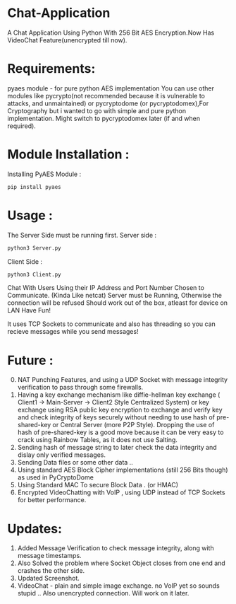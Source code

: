 # Chat-Application
A Chat Application Using Python With 256 Bit AES Encryption.Now Has VideoChat Feature(unencrypted till now).

# Requirements:
pyaes module - for pure python AES implementation 
You can use other modules like pycrypto(not recommended because it is vulnerable to attacks, and unmaintained) or pycryptodome (or pycryptodomex),For Cryptography but i wanted to go with simple and pure python implementation. Might switch to pycryptodomex later (if and when required).

# Module Installation :

Installing PyAES Module :
```bash
pip install pyaes
```
# Usage :
The Server Side must be running first.
Server side :
```bash
python3 Server.py
```
Client Side : 
```bash
python3 Client.py
```
Chat With Users Using their IP Address and Port Number Chosen to Communicate. (Kinda Like netcat)
Server must be Running, Otherwise the connection will be refused
Should work out of the box, atleast for device on LAN
Have Fun!

It uses TCP Sockets to communicate and also has threading so you can recieve messages while you send messages!

# Future : 
0. NAT Punching Features, and using a UDP Socket with message integrity verification to pass through some firewalls.
1. Having a key exchange mechanism like diffie-hellman key exchange ( Client1 -> Main-Server -> Client2 Style Centralized System) or key exchange using RSA public key encryption to exchange and verify key and check integrity of keys securely without needing to use hash of pre-shared-key or Central Server (more P2P Style).
Dropping the use of hash of pre-shared-key is a good move because it can be very easy to crack using Rainbow Tables, as it does not use Salting. 
2. Sending hash of message string to later check the data integrity and dislay only verified messages.
3. Sending Data files or some other data ..
4. Using standard AES Block Cipher implementations (still 256 Bits though) as used in PyCryptoDome
5. Using Standard MAC To secure Block Data . (or HMAC)
6. Encrypted VideoChatting with VoIP , using UDP instead of TCP Sockets for better performance.

# Updates:
1. Added Message Verification to check message integrity, along with message timestamps.
2. Also Solved the problem where Socket Object closes from one end and crashes the other side.
3. Updated Screenshot.
4. VideoChat -  plain and simple image exchange. no VoIP yet so sounds stupid .. Also unencrypted connection. Will work on it later.
